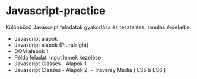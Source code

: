 # Javascript-practice
Különböző Javascript feladatok gyakorlása és tesztelése, tanulás érdekébe.

- Javascript alapok
- Javascript alapok (Pluralsight)
- DOM alapok 1.
- Példa feladat: Input lemek kezelése
- Javascript Classes - Alapok 1.
- Javascript Classes - Alapok 2. - Traversy Media ( ES5 & ES6 )
